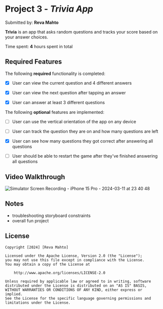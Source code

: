 # Project 3 - *Trivia App*

Submitted by: **Reva Mahto**

**Trivia** is an app that asks random questions and tracks your score based on your answer choices. 

Time spent: **4** hours spent in total

## Required Features

The following **required** functionality is completed:

- [x] User can view the current question and 4 different answers
- [x] User can view the next question after tapping an answer
- [x] User can answer at least 3 different questions


The following **optional** features are implemented:

- [ ] User can use the vertical orientation of the app on any device
- [ ] User can track the question they are on and how many questions are left
- [x] User can see how many questions they got correct after answering all questions
- [ ] User should be able to restart the game after they've finished answering all questions


## Video Walkthrough
![Simulator Screen Recording - iPhone 15 Pro - 2024-03-11 at 23 40 48](https://github.com/r-oli-m/TriviaApp/assets/99136190/babdce4b-a78d-4175-b7c1-69bac1b39d5b)



## Notes

- troubleshooting storyboard constraints
- overall fun project

## License

    Copyright [2024] [Reva Mahto]

    Licensed under the Apache License, Version 2.0 (the "License");
    you may not use this file except in compliance with the License.
    You may obtain a copy of the License at

        http://www.apache.org/licenses/LICENSE-2.0

    Unless required by applicable law or agreed to in writing, software
    distributed under the License is distributed on an "AS IS" BASIS,
    WITHOUT WARRANTIES OR CONDITIONS OF ANY KIND, either express or implied.
    See the License for the specific language governing permissions and
    limitations under the License.
